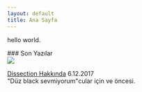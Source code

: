 ```yaml
---
layout: default
title: Ana Sayfa
---
```

<p class="date">hello world.</p>
### Son Yazılar

<div class="lasts">
<div class="lastone">
<a href="blog/dissection-hakkinda"><img src="https://pm1.narvii.com/6213/a3c5c3178b5ac781e7f5a3c9ecaf62f3be6aaaef_hq.jpg"></a>
<p>
<a href="blog/dissection-hakkinda">Dissection Hakkında</a>
 6.12.2017<br>"Düz black sevmiyorum"cular için ve öncesi.</p>
</div>
</div>